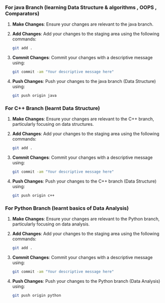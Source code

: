 ### For java Branch (learning Data Structure & algorithms ,  OOPS , Comparators)

1. **Make Changes**: Ensure your changes are relevant to the java branch.

2. **Add Changes**: Add your changes to the staging area using the following commands:
    ```bash
    git add .
    ```

3. **Commit Changes**: Commit your changes with a descriptive message using:
    ```bash
    git commit -am "Your descriptive message here"
    ```

4. **Push Changes**: Push your changes to the java branch (Data Structure) using:
    ```bash
    git push origin java
    ```
### For C++ Branch (learnt Data Structure)

1. **Make Changes**: Ensure your changes are relevant to the C++ branch, particularly focusing on data structures.

2. **Add Changes**: Add your changes to the staging area using the following commands:
    ```bash
    git add .
    ```

3. **Commit Changes**: Commit your changes with a descriptive message using:
    ```bash
    git commit -am "Your descriptive message here"
    ```

4. **Push Changes**: Push your changes to the C++ branch (Data Structure) using:
    ```bash
    git push origin c++
    ```

### For Python Branch (learnt basics of Data Analysis)

1. **Make Changes**: Ensure your changes are relevant to the Python branch, particularly focusing on data analysis.

2. **Add Changes**: Add your changes to the staging area using the following commands:
    ```bash
    git add .
    ```

3. **Commit Changes**: Commit your changes with a descriptive message using:
    ```bash
    git commit -am "Your descriptive message here"
    ```

4. **Push Changes**: Push your changes to the Python branch (Data Analysis) using:
    ```bash
    git push origin python
    ```


